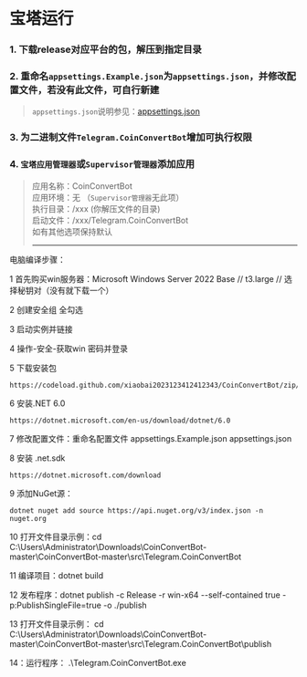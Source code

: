 # 宝塔运行

### 1. 下载release对应平台的包，解压到指定目录
### 2. 重命名`appsettings.Example.json`为`appsettings.json`，并修改配置文件，若没有此文件，可自行新建
> `appsettings.json`说明参见：[appsettings.json](appsettings.md)
### 3. 为二进制文件`Telegram.CoinConvertBot`增加可执行权限
### 4. `宝塔应用管理器`或`Supervisor管理器`添加应用
> 应用名称：CoinConvertBot  
> 应用环境：无 （`Supervisor管理器`无此项）  
> 执行目录：/xxx (你解压文件的目录)  
> 启动文件：/xxx/Telegram.CoinConvertBot  
> 如有其他选项保持默认
>
> -------------------------------------------

电脑编译步骤：

1 首先购买win服务器：Microsoft Windows Server 2022 Base // t3.large // 选择秘钥对（没有就下载一个）

2 创建安全组  全勾选

3 启动实例并链接

4 操作-安全-获取win 密码并登录

5 下载安装包  

```
https://codeload.github.com/xiaobai2023123412412343/CoinConvertBot/zip/refs/heads/master
```

6 安装.NET 6.0    
```
https://dotnet.microsoft.com/en-us/download/dotnet/6.0
```

7 修改配置文件：重命名配置文件   appsettings.Example.json appsettings.json

8  安装 .net.sdk     
```
https://dotnet.microsoft.com/download
```

9 添加NuGet源：   
```
dotnet nuget add source https://api.nuget.org/v3/index.json -n nuget.org
```

10 打开文件目录示例：cd C:\Users\Administrator\Downloads\CoinConvertBot-master\CoinConvertBot-master\src\Telegram.CoinConvertBot 

11 编译项目：dotnet build

12 发布程序：dotnet publish -c Release -r win-x64 --self-contained true -p:PublishSingleFile=true -o ./publish

13  打开文件目录示例： cd C:\Users\Administrator\Downloads\CoinConvertBot-master\CoinConvertBot-master\src\Telegram.CoinConvertBot\publish

14：运行程序：  .\Telegram.CoinConvertBot.exe
